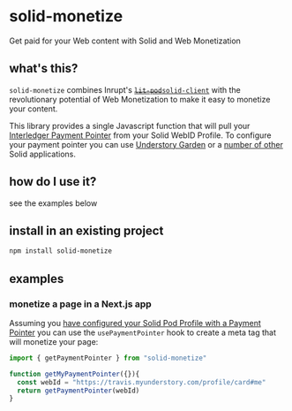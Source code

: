# solid-monetize

Get paid for your Web content with Solid and Web Monetization

## what's this?

`solid-monetize` combines Inrupt's [~~`lit-pod`~~`solid-client`](https://github.com/inrupt/solid-client-js) with
the revolutionary potential of Web Monetization to make it easy to monetize your content.

This library provides a single Javascript function that will pull
your [Interledger Payment Pointer](https://interledger.org/rfcs/0026-payment-pointers/) from
your Solid WebID Profile. To configure your payment pointer you can
use [Understory Garden](https://community.webmonetization.org/michielbdejong/web-monetization-on-solid-2bbf) or
a [number of other](https://community.webmonetization.org/michielbdejong/web-monetization-on-solid-2bbf) Solid applications.

## how do I use it?

see the examples below

## install in an existing project

``` sh
npm install solid-monetize
```
## examples

### monetize a page in a Next.js app

Assuming you [have configured your Solid Pod Profile with a Payment Pointer](https://community.webmonetization.org/michielbdejong/web-monetization-on-solid-2bbf) you can use the `usePaymentPointer` hook to
create a meta tag that will monetize your page:

``` typescript
import { getPaymentPointer } from "solid-monetize"

function getMyPaymentPointer({}){
  const webId = "https://travis.myunderstory.com/profile/card#me"
  return getPaymentPointer(webId)
}
```

